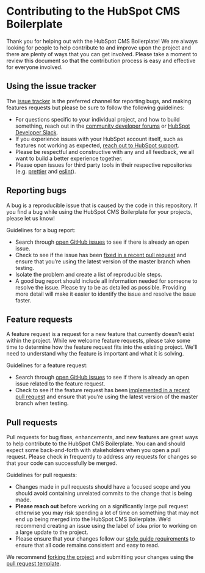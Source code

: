 # Contributing to the HubSpot CMS Boilerplate

Thank you for helping out with the HubSpot CMS Boilerplate! We are always looking for people to help contribute to and improve upon the project and there are plenty of ways that you can get involved. Please take a moment to review this document so that the contribution process is easy and effective for everyone involved.

## Using the issue tracker

The [issue tracker](https://github.com/HubSpot/figmaplugin/issues) is the preferred channel for reporting bugs, and making features requests but please be sure to follow the following guidelines:
* For questions specific to your individual project, and how to build something, reach out in the [community developer forums](https://community.hubspot.com/t5/HubSpot-Developers/ct-p/developers) or [HubSpot Developer Slack](https://designers.hubspot.com/slack).
* If you experience issues with your HubSpot account itself, such as features not working as expected, [reach out to HubSpot support](https://help.hubspot.com).
* Please be respectful and constructive with any and all feedback, we all want to build a better experience together.
* Please open issues for third party tools in their respective repositories (e.g. [prettier](https://github.com/prettier/prettier) and [eslint](https://github.com/eslint/eslint)).

## Reporting bugs

A bug is a reproducible issue that is caused by the code in this repository. If you find a bug while using the HubSpot CMS Boilerplate for your projects, please let us know!

Guidelines for a bug report:

* Search through [open GitHub issues](https://github.com/HubSpot/figmaplugin/issues) to see if there is already an open issue.
* Check to see if the issue has been [fixed in a recent pull request](https://github.com/HubSpot/figmaplugin/pulls?q=is%3Apr+is%3Aclosed) and ensure that you’re using the latest version of the master branch when testing.
* Isolate the problem and create a list of reproducible steps.
* A good bug report should include all information needed for someone to resolve the issue. Please try to be as detailed as possible. Providing more detail will make it easier to identify the issue and resolve the issue faster.

## Feature requests

A feature request is a request for a new feature that currently doesn't exist within the project. While we welcome feature requests, please take some time to determine how the feature request fits into the existing project. We'll need to understand why the feature is important and what it is solving.

Guidelines for a feature request:

* Search through [open GitHub issues](https://github.com/HubSpot/figmaplugin/issues) to see if there is already an open issue related to the feature request.
* Check to see if the feature request has been [implemented in a recent pull request](https://github.com/HubSpot/figmaplugin/pulls?q=is%3Apr+is%3Aclosed) and ensure that you’re using the latest version of the master branch when testing.

## Pull requests

Pull requests for bug fixes, enhancements, and new features are great ways to help contribute to the HubSpot CMS Boilerplate. You can and should expect some back-and-forth with stakeholders when you open a pull request. Please check in frequently to address any requests for changes so that your code can successfully be merged.

Guidelines for pull requests:

* Changes made in pull requests should have a focused scope and you should avoid containing unrelated commits to the change that is being made.
* **Please reach out** before working on a significantly large pull request otherwise you may risk spending a lot of time on something that may not end up being merged into the HubSpot CMS Boilerplate. We’d recommend creating an issue using the label of `idea` prior to working on a large update to the project.
* Please ensure that your changes follow our [style guide requirements](https://github.com/HubSpot/figmaplugin/blob/master/STYLEGUIDE.md) to ensure that all code remains consistent and easy to read.

We recommend [forking the project](https://help.github.com/en/enterprise/2.16/user/github/collaborating-with-issues-and-pull-requests/creating-a-pull-request-from-a-fork) and submitting your changes using the [pull request template](https://github.com/HubSpot/figmaplugin/tree/master/.github/PULL_REQUEST_TEMPLATE).